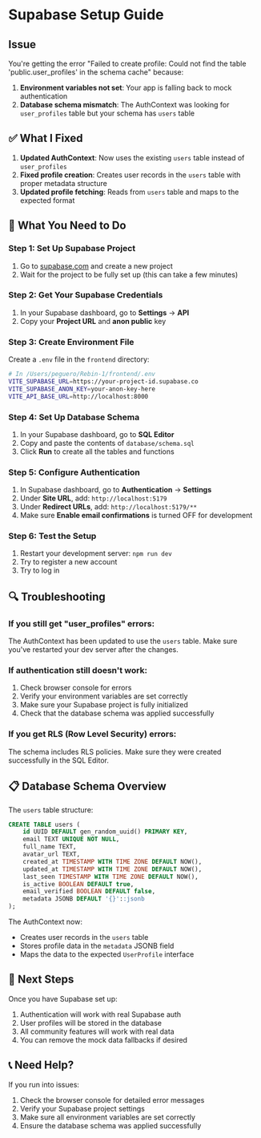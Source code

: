 # Supabase Setup Guide

## Issue

You're getting the error "Failed to create profile: Could not find the table 'public.user_profiles' in the schema cache" because:

1. **Environment variables not set**: Your app is falling back to mock authentication
2. **Database schema mismatch**: The AuthContext was looking for `user_profiles` table but your schema has `users` table

## ✅ What I Fixed

1. **Updated AuthContext**: Now uses the existing `users` table instead of `user_profiles`
2. **Fixed profile creation**: Creates user records in the `users` table with proper metadata structure
3. **Updated profile fetching**: Reads from `users` table and maps to the expected format

## 🔧 What You Need to Do

### Step 1: Set Up Supabase Project

1. Go to [supabase.com](https://supabase.com) and create a new project
2. Wait for the project to be fully set up (this can take a few minutes)

### Step 2: Get Your Supabase Credentials

1. In your Supabase dashboard, go to **Settings** → **API**
2. Copy your **Project URL** and **anon public** key

### Step 3: Create Environment File

Create a `.env` file in the `frontend` directory:

```bash
# In /Users/peguero/Rebin-1/frontend/.env
VITE_SUPABASE_URL=https://your-project-id.supabase.co
VITE_SUPABASE_ANON_KEY=your-anon-key-here
VITE_API_BASE_URL=http://localhost:8000
```

### Step 4: Set Up Database Schema

1. In your Supabase dashboard, go to **SQL Editor**
2. Copy and paste the contents of `database/schema.sql`
3. Click **Run** to create all the tables and functions

### Step 5: Configure Authentication

1. In Supabase dashboard, go to **Authentication** → **Settings**
2. Under **Site URL**, add: `http://localhost:5179`
3. Under **Redirect URLs**, add: `http://localhost:5179/**`
4. Make sure **Enable email confirmations** is turned OFF for development

### Step 6: Test the Setup

1. Restart your development server: `npm run dev`
2. Try to register a new account
3. Try to log in

## 🔍 Troubleshooting

### If you still get "user_profiles" errors:

The AuthContext has been updated to use the `users` table. Make sure you've restarted your dev server after the changes.

### If authentication still doesn't work:

1. Check browser console for errors
2. Verify your environment variables are set correctly
3. Make sure your Supabase project is fully initialized
4. Check that the database schema was applied successfully

### If you get RLS (Row Level Security) errors:

The schema includes RLS policies. Make sure they were created successfully in the SQL Editor.

## 📋 Database Schema Overview

The `users` table structure:

```sql
CREATE TABLE users (
    id UUID DEFAULT gen_random_uuid() PRIMARY KEY,
    email TEXT UNIQUE NOT NULL,
    full_name TEXT,
    avatar_url TEXT,
    created_at TIMESTAMP WITH TIME ZONE DEFAULT NOW(),
    updated_at TIMESTAMP WITH TIME ZONE DEFAULT NOW(),
    last_seen TIMESTAMP WITH TIME ZONE DEFAULT NOW(),
    is_active BOOLEAN DEFAULT true,
    email_verified BOOLEAN DEFAULT false,
    metadata JSONB DEFAULT '{}'::jsonb
);
```

The AuthContext now:

- Creates user records in the `users` table
- Stores profile data in the `metadata` JSONB field
- Maps the data to the expected `UserProfile` interface

## 🚀 Next Steps

Once you have Supabase set up:

1. Authentication will work with real Supabase auth
2. User profiles will be stored in the database
3. All community features will work with real data
4. You can remove the mock data fallbacks if desired

## 📞 Need Help?

If you run into issues:

1. Check the browser console for detailed error messages
2. Verify your Supabase project settings
3. Make sure all environment variables are set correctly
4. Ensure the database schema was applied successfully
